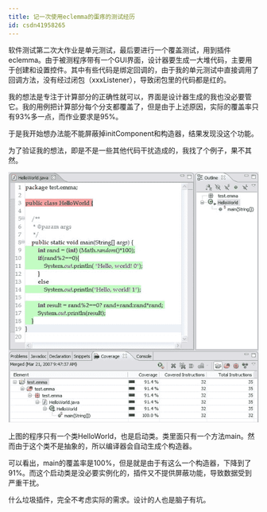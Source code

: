 ```yaml
---
title: 记一次使用eclemma的蛋疼的测试经历
id: csdn41958265
---
```


软件测试第二次大作业是单元测试，最后要进行一个覆盖测试，用到插件eclemma。由于被测程序带有一个GUI界面，设计器要生成一大堆代码，主要用于创建和设置控件。其中有些代码是绑定回调的，由于我的单元测试中直接调用了回调方法，没有经过闭包（xxxListener），导致闭包里的代码都是红的。

我的想法是专注于计算部分的正确性就可以，界面是设计器生成的我也没必要管它。我的用例把计算部分每个分支都覆盖了，但是由于上述原因，实际的覆盖率只有93%多一点，而作业要求是95%。

于是我开始想办法能不能屏蔽掉initComponent和构造器，结果发现没这个功能。

为了验证我的想法，即是不是一些其他代码干扰造成的，我找了个例子，果不其然。

![](../img/4722a9ec70ac00a08a98c9bb609d3535.png)

上图的程序只有一个类HelloWorld，也是启动类。类里面只有一个方法main。然而由于这个类不是抽象的，所以编译器会自动生成个构造器。

可以看出，main的覆盖率是100%，但是就是由于有这么一个构造器，下降到了91%。而这个启动类是没必要实例化的，插件又不提供屏蔽功能，导致数据受到严重干扰。

什么垃圾插件，完全不考虑实际的需求。设计的人也是脑子有坑。